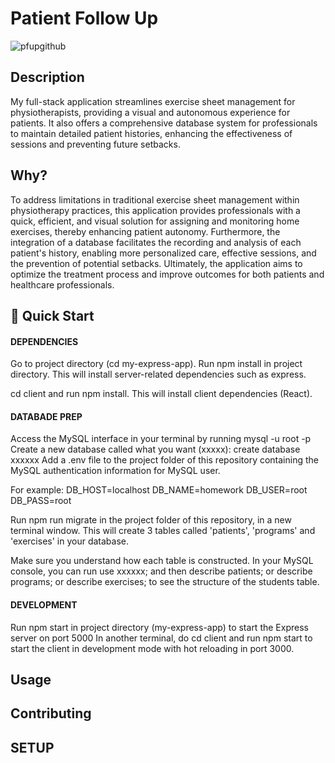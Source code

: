 # Patient Follow Up
![pfupgithub](https://github.com/nalmarazgutierrez/PATIENT-FOLLOW-UP/assets/113330261/0054d223-16cd-4526-92e0-c62cf735db1a)


## Description
My full-stack application streamlines exercise sheet management for physiotherapists, providing a visual and autonomous experience for patients. It also offers a comprehensive database system for professionals to maintain detailed patient histories, enhancing the effectiveness of sessions and preventing future setbacks.

## Why?
To address limitations in traditional exercise sheet management within physiotherapy practices, this application provides professionals with a quick, efficient, and visual solution for assigning and monitoring home exercises, thereby enhancing patient autonomy. Furthermore, the integration of a database facilitates the recording and analysis of each patient's history, enabling more personalized care, effective sessions, and the prevention of potential setbacks. Ultimately, the application aims to optimize the treatment process and improve outcomes for both patients and healthcare professionals.

## 🚀 Quick Start
#### DEPENDENCIES
Go to project directory (cd my-express-app). 
Run npm install in project directory. This will install server-related dependencies such as express.

cd client and run npm install. This will install client dependencies (React).

#### DATABADE PREP
Access the MySQL interface in your terminal by running mysql -u root -p
Create a new database called what you want (xxxxx): create database xxxxxx
Add a .env file to the project folder of this repository containing the MySQL authentication information for MySQL user. 

For example:
DB_HOST=localhost
DB_NAME=homework
DB_USER=root
DB_PASS=root

Run npm run migrate in the project folder of this repository, in a new terminal window. This will create 3 tables called 'patients', 'programs' and 'exercises' in your database.

Make sure you understand how each table is constructed. In your MySQL console, you can run use xxxxxx; and then describe patients; or describe programs; or describe exercises; to see the structure of the students table.

#### DEVELOPMENT
Run npm start in project directory (my-express-app) to start the Express server on port 5000
In another terminal, do cd client and run npm start to start the client in development mode with hot reloading in port 3000.

## Usage

## Contributing

## SETUP
